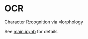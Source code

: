 # OCR
Character Recognition via Morphology 

See [main.ipynb](https://github.com/Zoe12341/OCR/blob/main/main.ipynb) for details
